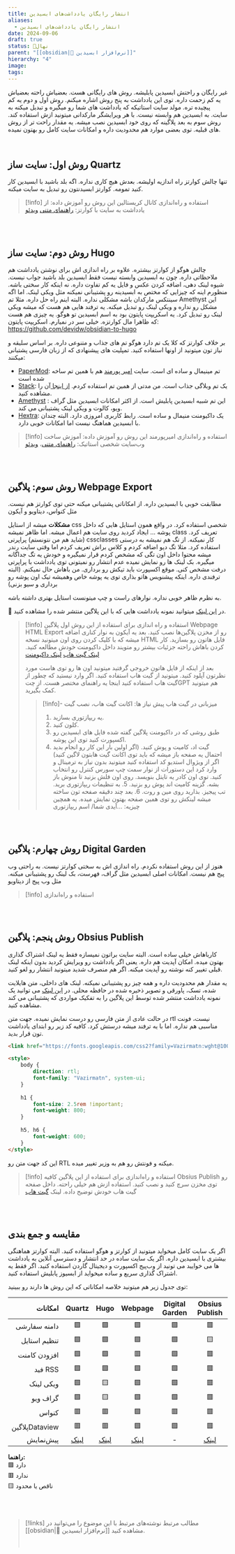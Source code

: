 ```yaml
---
title: انتشار رایگان یادداشت‌های ابسیدین
aliases:
  - انتشار رایگان یادداشت‌های ابسیدین
date: 2024-09-06
draft: true
status: 🌱نهال
parent: "[[obsidian|🔮 نرم‌افزار ابسیدین]]"
hierarchy: "4"
image: 
tags:
---
```


غیر رایگان و راحتش ابسیدین پابلیشه. روش های رایگانی هست. بعضیاش راحته بعضیاش یه کم زحمت داره.
توی این یادداشت به پنج روش اشاره میکنم. روش اول و دوم یه کم پیچیده تره. مولد سایت استاتیکه که یادداشت های شما رو میگیره و تبدیل میکنه به سایت. به ابسیدین هم وابسته نیست. با هر ویرایشگر مارکدانی میتونید ازش استفاده کند. روش سوم به بعد پلاگینه که روی خود ابسیدین نصب میشه. یه مقدار راحت تر از روش های قبلیه. توی بعضی موارد هم محدودیت داره و امکانات سایت کامل رو بهتون نمیده.

<br/>

## روش اول: سایت ساز Quartz

تنها چالش کوارتز راه اندازیه اولیشه. بعدش هیچ کاری نداره. اگه بلد باشید با ابسیدین کار کنید تمومه. کوارتز ابسیدنتون رو تبدیل به سایت میکنه.

> [!info] استفاده و راه‌اندازی
> کانال کریستالین این روش رو آموزش داده:
> از یادداشت به سایت با کوارتز: [راهنمای متنی](https://blog.eledah.ir/%D9%BE%D8%B1%D9%88%DA%98%D9%87%E2%80%8C%D9%87%D8%A7/%DB%8C%D8%A7%D8%AF%D8%AF%D8%A7%D8%B4%D8%AA%E2%80%8C%D8%A8%D8%B1%D8%AF%D8%A7%D8%B1%DB%8C/%D8%A7%D8%B2-%DB%8C%D8%A7%D8%AF%D8%AF%D8%A7%D8%B4%D8%AA-%D8%A8%D9%87-%D8%B3%D8%A7%DB%8C%D8%AA-%D8%A8%D8%A7-%DA%A9%D9%88%D8%A7%D8%B1%D8%AA%D8%B2) [ویدئو](https://www.aparat.com/v/iebc8b2)

<br/><br/>

## روش دوم: سایت ساز Hugo

چالش هوگو از کوارتز بیشتره. علاوه بر راه اندازی اش برای نوشتن یادداشت هم ملاحظاتی داره. چون به ابسیدین وابسته نیست فقط ابسیدین بلد باشید جواب نیست. شیوه لینک دهی، اضافه کردن عکس و فایل یه کم تفاوت داره. نه اینکه کار سختی باشه. منظورم اینه که چیزایی که مختص به ابسیدینه رو پشتیبانی نمیکنه مثل ویکی لینک. اما اگه سینتکس مارکدان باشه مشکلی نداره.
البته اینم راه حل داره. مثلا تم Amethyst این مشکل رو نداره و ویکی لینک رو تبدیل میکنه. یه ترفند هایی هم هست که میشه ویکی لینک رو تبدیل کرد. یه اسکریپت پایتون بود به اسم ابسیدین تو هوگو. یه چیزی هم هست که ظاهرا مال کوارتزه. خیلی سر در نمیارم.
اسکریپت پایتون: https://github.com/devidw/obsidian-to-hugo


بر خلاف کوارتز که کلا یک تم دارد هوگو تم های جذاب و متنوعی داره. بر اساس سلیقه و نیاز تون میتونید از اونها استفاده کنید. تمپلیت های پیشنهادی که از زبان فارسی پشتبانی میکنند:

- [PaperMod](https://github.com/adityatelange/hugo-PaperMod): تم مینیمال و ساده ای است. سایت [امیر پورمند](https://aprd.ir/) هم با همین تم ساخه شده است
- [Stack](https://github.com/CaiJimmy/hugo-theme-stack): یک تم وبلاگی جذاب است. من مدتی از همین تم استفاده کردم. [از اینجا ](https://fardm.github.io/hugo-stack/)آن را مشاهده کنید.
- [Amethyst](https://github.com/64bitpandas/amethyst) : این تم شبیه ابسیدین پابلیش است. از اکثر امکانات ابسیدین مثل گراف ویو، کالوت و ویکی لینک پشتیبانی می کند.
- [Hextra](https://github.com/imfing/hextra): یک داکیومنت منیمال و ساده است. رابط کاربری امروزی دارد. البته چندان با ابسیدین هماهنگ نیست اما امکانات خوبی دارد.


> [!info] استفاده و راه‌اندازی
> امیرپورمند این روش رو آموزش داده:
> آموزش ساخت وب‌سایت شخصی استاتیک: [راهنمای متنی](https://aprd.ir/create-your-own-website-part2/)، [ویدئو](https://www.aparat.com/v/M4lTZ)




<br/><br/>

## روش سوم: پلاگین Webpage Export

مطابقت خوبی با ابسیدین داره. از امکاناتی پشتیبانی میکنه حتی توی کوارتز هم نیست. مثل کنواس،
دیتاویو و آیکون

**مشکلات**
میشه از استایل css شخصی استفاده کرد. در واقع همون استایل هایی که داخل پوشه ... ایجاد کردید روی سایت هم اعمال میشه. اما ظاهر نمیشه class تعریف کرد. (شاید هم من نتونستم) پراپرتی cssclasses کار نمیکنه. از تگ هم نمیشه به درستی استفاده کرد. مثلا تگ دیو اضافه کردم و کلاس براش تعریف کردم اما وقتی سایت رندر میشه محتوا داخل اون تگی که مشخص کردم قرار نمیگیره و خودش یه تگ جداگانه میگیره.
بک لینک ها رو نمایش نمیده
عدم انتشار رو نمیتونی توی یادداشت با پراپرتی درفت مشخص کنی. موقع اکسپورت باید تیکش رو برداری. من باهاش حال نمیکنم. (البته ترفندی داره. اینکه پیشنویس هاتو بذاری توی یه پوشه خاص وهمیشه تیک اون پوشه رو برداری و سیو بزنی)

به نظرم ظاهر خوبی نداره. نوارهای راست و چپ میتونست استایل بهتری داشته باشه.

👀 در [این لینک](https://fardm.github.io/webpage/) میتوانید نمونه یادداشت هایی که با این پلاگین منتشر شده را مشاهده کنید.



> [!info] استفاده و راه اندازی
> برای استفاده از این روش اول پلاگین Webpage HTML Export رو از مخزن پلاگین‌ها نصب کنید. بعد یه آیکون به نوار کناری اضافه میشه که با کلیک کردن روی اون میتونید نسخه HTML فایل هاتون رو بسازید. کار کردن باهاش راحته جزئیات بیشتر رو متویند داخل داکیومنت خودش مطالعه کنید.
> [لینک گیت هاب](https://github.com/KosmosisDire/obsidian-webpage-export/tree/master)  [لینک داکیومنت](https://docs.obsidianweb.net/)
> 
> بعد از اینکه از فایل هاتون خروجی گرفتید میتونید اون ها رو توی هاست مورد نظرتون آپلود کنید. میتونید از گیت هاب استفاده کنید. اگر وارد نیستید که چطور از گیت هاب استفاده کنید اینجا یه راهنمای مختصر هست. از چتGPT هم میتونید کمک بگیرید. 
> 
> > [!info]- میزبانی در گیت هاب
> > پیش نیاز ها: اکانت گیت هاب، نصب گیت
> > 1. یه ریپازتوری بسازید.
> > 2. کلون کنید.
> > 3. طبق روشی که در داکیومنت پلاگین گفته شده فایل های ابسیدین رو اکسپورت کنید توی این پوشه.
> > 4. گیت اد، کامیت و پوش کنید. (اگر اولین بار این کار رو انجام بدید احتمال یه صفحه باز میشه که باید توی اکانت گیت هابتون لاگین کنید)
> >    اگر از ویژوال استدیو کد استفاده کنید میتونید بدون نیاز به ترمینال و وارد کرد این دستورات از نوار سمت چپ سورس کنترل رو انتخاب کنید. توی اون کادر یه تایتل بنویسد. روی اون فلش بزنید تا منوش باز بشه. گزینه کامیت اند پوش رو بزنید.
> >    5. به تنظیمات ریپازتوری برید. تب پیجیز. بذارید روی مین و روت.
> >    6. بعد چند دقیقه صفحه تون ساخته میشه لینکش رو توی همین صفحه بهتون نمایش میده. یه همچین چیزیه: ...آیدی شما/ اسم ریپازتوری 



<br/><br/>


## روش چهارم: پلاگین Digital Garden

هنوز از این روش استفاده نکردم. راه اندازی اش به سختی کوارتز نیست. به راحتی وب پیج هم نیست. امکانات اصلی ابسیدین مثل گراف، فهرست، بک لینک رو پشتیبانی میکنه. مثل وب پیج از دیتاویو

> [!info] استفاده و راه‌اندازی

<br/><br/>

## روش پنجم: پلاگین Obsius Publish
کارباهاش خیلی ساده است. البته سایت براتون نمیسازه فقط یه لینک اشتراک گذاری بهتون میده. امکان آپدیت هم داره. یعنی اگر یادداشت رو ویرایش کردید بدون اینکه لینک قبلی تغییر کنه نوشته رو آپدیت میکنه. اگر هم منصرف شدید میتونید انتشار رو لغو کنید.

یه مقدار هم محدودیت داره و همه چیز رو پشتیبانی نمیکنه. لینک های داخلی، متن هایلایت شده، تسک‌، پاورقی و تصویر ذخیره شده در حافظه محلی.
در [این لینک](https://obsius.site/6y3x1p4d4a3k0h6h124f) می توانید یک نمونه یادداشت منتشر شده توسط این پلاگین را به تفکیک مواردی که پشتیبانی می کند مشاهده کنید.



در حالت عادی از متن فارسی رو درست نمایش نمیده. جهت متن rtl نیست، فونت مناسبی هم نداره. اما با یه ترفند میشه درستش کرد. کافیه کد زیر رو ابتدای یادداشت تون قرار بدید.
```html
<link href="https://fonts.googleapis.com/css2?family=Vazirmatn:wght@100..900&display=swap" rel="stylesheet">

<style>
    body {
	    direction: rtl;
	    font-family: "Vazirmatn", system-ui;
    }
    
    h1 {
	    font-size: 2.5rem !important;
	    font-weight: 800;
    }
    
	h5, h6 {
	    font-weight: 600;
    }
</style>
```

این کد جهت متن رو RTL میکنه و فونتش رو هم به وزیر تغییر میده.

> [!info] استفاده و راه‌اندازی
> برای استفاده از این پلاگین کافیه Obsius Publish رو توی مخزن سرچ کنید و نصب کنید. استفاده ازش هم خیلی راحته. داخل صفحه گیت هاب خودش توضیح داده.
> لینک [گیت هاب](https://github.com/jonstodle/obsius-obsidian-plugin)

<br/><br/>


## مقایسه و جمع بندی
اگر یک سایت کامل میخواید میتونید از کوارتز و هوگو استفاده کنید. البته کوارتز هماهنگی بیشتری با ابسیدین داره.
اگر یک سایت ساده در حد انتشار و دسترسی آنلاین به یادداشت ها می خوایید می تونید از وب‌پیج اکسپورت و دیجیتال گاردن استفاده کنید.
اگر فقط یه اشتراک گذاری سریع و ساده میخواید از ابسیوز پابلیش استفاده کنید.

توی جدول زیر هم میتونید خلاصه امکاناتی که این روش ها دارند رو ببینید:

|         امکانات |            Quartz             |                       Hugo                       |                          Webpage                          | Digital Garden |                  Obsius Publish                  |
| --------------: | :---------------------------: | :----------------------------------------------: | :-------------------------------------------------------: | :------------: | :----------------------------------------------: |
|    دامنه سفارشی |              🟩               |                        🟩                        |                            🟩                             |       🟩       |                        🟥                        |
|    تنظیم استایل |              🟩               |                        🟩                        |                            🟩                             |       🟩       |                        🟨                        |
|    افزودن کامنت |              🟩               |                        🟩                        |                            🟥                             |       🟩       |                        🟥                        |
|         فید RSS |              🟩               |                        🟩                        |                            🟩                             |       🟩       |                        🟥                        |
|       ویکی لینک |              🟩               |                        🟨                        |                            🟩                             |       🟩       |                        🟥                        |
|        گراف ویو |              🟩               |                        🟨                        |                            🟩                             |       🟩       |                        🟥                        |
|           کنواس |              🟥               |                        🟥                        |                            🟩                             |       🟥       |                        🟥                        |
| پلاگینDataview |              🟥               |                        🟥                        |                            🟩                             |       🟩       |                        🟥                        |
| پیش‌نمایش | [لینک](https://ifard.ir/test) | [لینک](https://fardm.github.io/hugo-stack/test/) | [لینک](https://fardm.github.io/webpage/content/test.html) |       -        | [لینک](https://obsius.site/6y3x1p4d4a3k0h6h124f) |

**راهنما:** <br/>
🟩 دارد <br/>
🟥 ندارد <br/>
🟨 ناقص یا محدود






<br/><br/>

> [!links] مطالب مرتبط
> نوشته‌های مرتبط با این موضوع را می‌توانید در [[obsidian|🔮 نرم‌افزار ابسیدین]] مشاهده کنید.
> 
> <br/>



